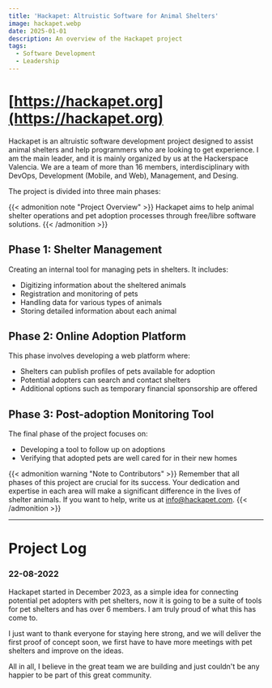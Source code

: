 ```yaml
---
title: 'Hackapet: Altruistic Software for Animal Shelters'
image: hackapet.webp
date: 2025-01-01
description: An overview of the Hackapet project
tags:
  - Software Development
  - Leadership
---
```


# [https://hackapet.org](https://hackapet.org)

Hackapet is an altruistic software development project designed to assist animal shelters and help programmers who are looking to get experience.
I am the main leader, and it is mainly organized by us at the Hackerspace Valencia. We are a team of more than 16 members, interdisciplinary with DevOps, Development (Mobile, and Web), Management, and Desing.

The project is divided into three main phases:

{{\< admonition note "Project Overview" >}}
Hackapet aims to help animal shelter operations and pet adoption processes through free/libre software solutions.
{{\< /admonition >}}

## Phase 1: Shelter Management

Creating an internal tool for managing pets in shelters. It includes:

* Digitizing information about the sheltered animals
* Registration and monitoring of pets
* Handling data for various types of animals
* Storing detailed information about each animal

## Phase 2: Online Adoption Platform

This phase involves developing a web platform where:

* Shelters can publish profiles of pets available for adoption
* Potential adopters can search and contact shelters
* Additional options such as temporary financial sponsorship are offered

## Phase 3: Post-adoption Monitoring Tool

The final phase of the project focuses on:

* Developing a tool to follow up on adoptions
* Verifying that adopted pets are well cared for in their new homes

{{\< admonition warning "Note to Contributors" >}}
Remember that all phases of this project are crucial for its success. Your dedication and expertise in each area will make a significant difference in the lives of shelter animals.
If you want to help, write us at [info@hackapet.com](mailto:info@hackapet.com).
{{\< /admonition >}}

***

# Project Log

### 22-08-2022

Hackapet started in December 2023, as a simple idea for connecting potential pet adopters with pet shelters, now it is going to be a suite of tools for pet shelters and has over 6 members. I am truly proud of what this has come to.

I just want to thank everyone for staying here strong, and we will deliver the first proof of concept soon, we first have to have more meetings with pet shelters and improve on the ideas.

All in all, I believe in the great team we are building and just couldn't be any happier to be part of this great community.
